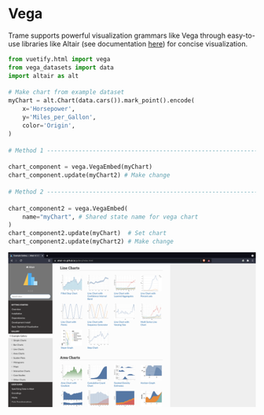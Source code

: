 # Vega 
Trame supports powerful visualization grammars like Vega through easy-to-use libraries like Altair (see documentation [here](https://altair-viz.github.io/gallery/index.html)) for concise visualization.

```python
from vuetify.html import vega
from vega_datasets import data
import altair as alt

# Make chart from example dataset
myChart = alt.Chart(data.cars()).mark_point().encode(
    x='Horsepower',
    y='Miles_per_Gallon',
    color='Origin',
)

# Method 1 ----------------------------------------------------------------------

chart_component = vega.VegaEmbed(myChart)
chart_component.update(myChart2) # Make change

# Method 2 ----------------------------------------------------------------------

chart_component2 = vega.VegaEmbed(
    name="myChart", # Shared state name for vega chart
)
chart_component2.update(myChart)  # Set chart
chart_component2.update(myChart2) # Make change
```

[![Vega charts through altair](./vega.png)](https://altair-viz.github.io/index.html)

